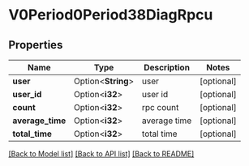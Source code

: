 # V0Period0Period38DiagRpcu

## Properties

Name | Type | Description | Notes
------------ | ------------- | ------------- | -------------
**user** | Option<**String**> | user | [optional]
**user_id** | Option<**i32**> | user id | [optional]
**count** | Option<**i32**> | rpc count | [optional]
**average_time** | Option<**i32**> | average time | [optional]
**total_time** | Option<**i32**> | total time | [optional]

[[Back to Model list]](../README.md#documentation-for-models) [[Back to API list]](../README.md#documentation-for-api-endpoints) [[Back to README]](../README.md)


